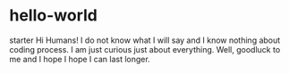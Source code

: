 # hello-world
starter
Hi Humans!
I do not know what I will say and I know nothing about coding process. I am just curious just about everything.
Well, goodluck to me and I hope I hope I can last longer.
